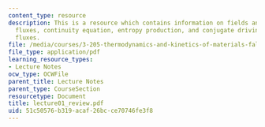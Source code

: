 ```yaml
---
content_type: resource
description: This is a resource which contains information on fields and gradients,
  fluxes, continuity equation, entropy production, and conjugate driving forces and
  fluxes.
file: /media/courses/3-205-thermodynamics-and-kinetics-of-materials-fall-2006/51c50576b319acaf26bcce70746fe3f8_lecture01_review.pdf
file_type: application/pdf
learning_resource_types:
- Lecture Notes
ocw_type: OCWFile
parent_title: Lecture Notes
parent_type: CourseSection
resourcetype: Document
title: lecture01_review.pdf
uid: 51c50576-b319-acaf-26bc-ce70746fe3f8
---
```

